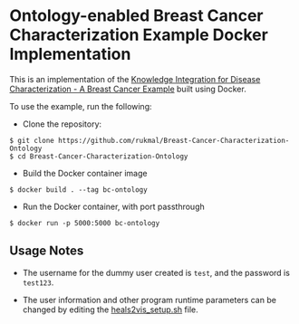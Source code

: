 # Ontology-enabled Breast Cancer Characterization Example Docker Implementation

This is an implementation of the [Knowledge Integration for Disease Characterization - A Breast Cancer Example](https://cancer-staging-ontology.github.io/) built using Docker.

To use the example, run the following:

- Clone the repository:

```shell
$ git clone https://github.com/rukmal/Breast-Cancer-Characterization-Ontology
$ cd Breast-Cancer-Characterization-Ontology
```

- Build the Docker container image

```shell
$ docker build . --tag bc-ontology
```

- Run the Docker container, with port passthrough

```shell
$ docker run -p 5000:5000 bc-ontology
```

## Usage Notes

- The username for the dummy user created is `test`, and the password is `test123`.

- The user information and other program runtime parameters can be changed by editing the [heals2vis_setup.sh](heals2vis_setup.sh) file.
